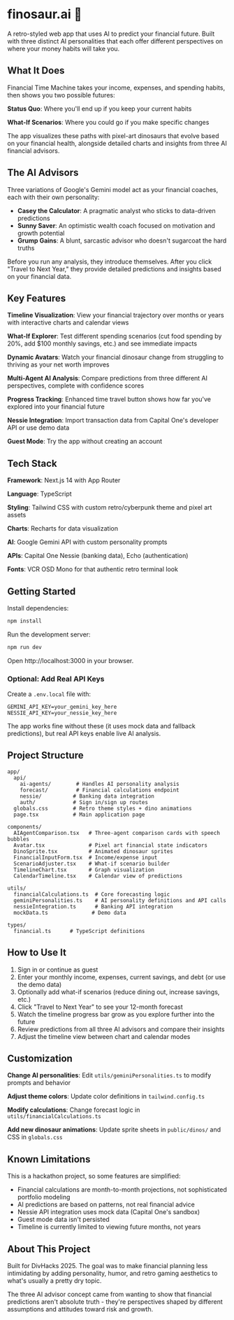 # finosaur.ai 🦕

A retro-styled web app that uses AI to predict your financial future. Built with three distinct AI personalities that each offer different perspectives on where your money habits will take you.

## What It Does

Financial Time Machine takes your income, expenses, and spending habits, then shows you two possible futures:

**Status Quo**: Where you'll end up if you keep your current habits

**What-If Scenarios**: Where you could go if you make specific changes

The app visualizes these paths with pixel-art dinosaurs that evolve based on your financial health, alongside detailed charts and insights from three AI financial advisors.

## The AI Advisors

Three variations of Google's Gemini model act as your financial coaches, each with their own personality:

- **Casey the Calculator**: A pragmatic analyst who sticks to data-driven predictions
- **Sunny Saver**: An optimistic wealth coach focused on motivation and growth potential
- **Grump Gains**: A blunt, sarcastic advisor who doesn't sugarcoat the hard truths

Before you run any analysis, they introduce themselves. After you click "Travel to Next Year," they provide detailed predictions and insights based on your financial data.

## Key Features

**Timeline Visualization**: View your financial trajectory over months or years with interactive charts and calendar views

**What-If Explorer**: Test different spending scenarios (cut food spending by 20%, add $100 monthly savings, etc.) and see immediate impacts

**Dynamic Avatars**: Watch your financial dinosaur change from struggling to thriving as your net worth improves

**Multi-Agent AI Analysis**: Compare predictions from three different AI perspectives, complete with confidence scores

**Progress Tracking**: Enhanced time travel button shows how far you've explored into your financial future

**Nessie Integration**: Import transaction data from Capital One's developer API or use demo data

**Guest Mode**: Try the app without creating an account

## Tech Stack

**Framework**: Next.js 14 with App Router

**Language**: TypeScript

**Styling**: Tailwind CSS with custom retro/cyberpunk theme and pixel art assets

**Charts**: Recharts for data visualization

**AI**: Google Gemini API with custom personality prompts

**APIs**: Capital One Nessie (banking data), Echo (authentication)

**Fonts**: VCR OSD Mono for that authentic retro terminal look

## Getting Started

Install dependencies:
```bash
npm install
```

Run the development server:
```bash
npm run dev
```

Open http://localhost:3000 in your browser.

### Optional: Add Real API Keys

Create a `.env.local` file with:

```
GEMINI_API_KEY=your_gemini_key_here
NESSIE_API_KEY=your_nessie_key_here
```

The app works fine without these (it uses mock data and fallback predictions), but real API keys enable live AI analysis.

## Project Structure

```
app/
  api/
    ai-agents/        # Handles AI personality analysis
    forecast/         # Financial calculations endpoint
    nessie/          # Banking data integration
    auth/            # Sign in/sign up routes
  globals.css        # Retro theme styles + dino animations
  page.tsx           # Main application page

components/
  AIAgentComparison.tsx   # Three-agent comparison cards with speech bubbles
  Avatar.tsx              # Pixel art financial state indicators
  DinoSprite.tsx          # Animated dinosaur sprites
  FinancialInputForm.tsx  # Income/expense input
  ScenarioAdjuster.tsx    # What-if scenario builder
  TimelineChart.tsx       # Graph visualization
  CalendarTimeline.tsx    # Calendar view of predictions

utils/
  financialCalculations.ts  # Core forecasting logic
  geminiPersonalities.ts    # AI personality definitions and API calls
  nessieIntegration.ts      # Banking API integration
  mockData.ts              # Demo data

types/
  financial.ts      # TypeScript definitions
```

## How to Use It

1. Sign in or continue as guest
2. Enter your monthly income, expenses, current savings, and debt (or use the demo data)
3. Optionally add what-if scenarios (reduce dining out, increase savings, etc.)
4. Click "Travel to Next Year" to see your 12-month forecast
5. Watch the timeline progress bar grow as you explore further into the future
6. Review predictions from all three AI advisors and compare their insights
7. Adjust the timeline view between chart and calendar modes

## Customization

**Change AI personalities**: Edit `utils/geminiPersonalities.ts` to modify prompts and behavior

**Adjust theme colors**: Update color definitions in `tailwind.config.ts`

**Modify calculations**: Change forecast logic in `utils/financialCalculations.ts`

**Add new dinosaur animations**: Update sprite sheets in `public/dinos/` and CSS in `globals.css`

## Known Limitations

This is a hackathon project, so some features are simplified:

- Financial calculations are month-to-month projections, not sophisticated portfolio modeling
- AI predictions are based on patterns, not real financial advice
- Nessie API integration uses mock data (Capital One's sandbox)
- Guest mode data isn't persisted
- Timeline is currently limited to viewing future months, not years

## About This Project

Built for DivHacks 2025. The goal was to make financial planning less intimidating by adding personality, humor, and retro gaming aesthetics to what's usually a pretty dry topic.

The three AI advisor concept came from wanting to show that financial predictions aren't absolute truth - they're perspectives shaped by different assumptions and attitudes toward risk and growth.